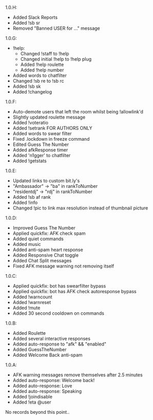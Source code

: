 1.0.H:
- Added Slack Reports
- Added !sb sr
- Removed "Banned USER for ..." message

1.0.G:
- !help:
    - Changed !staff <rank> to !help <rank>
    - Changed initial !help to !help plug
    - Added !help roulette
    - Added !help number
- Added words to chatfilter
- Changed !sb re to !sb rc
- Added !sb sk
- Added !changelog

1.0.F:
- Auto-demote users that left the room whilst being !allowlink'd
- Slightly updated roulette message
- Added !voteratio
- Added !setrank FOR AUTHORS ONLY
- Added words to swear filter
- Fixed .lockdown in freeze command
- Edited Guess The Number
- Added afkResponse timer
- Added 'n1gger' to chatfilter
- Added !getstats

1.0.E:
- Updated links to custom bit.ly's
- "Ambassador" -> "ba" in rankToNumber
- "residentdj" -> "rdj" in rankToNumber
- Added !sb af rank
- Added !info
- Changed !pic to link max resolution instead of thumbnail picture

1.0.D:
- Improved Guess The Number
- Applied quickfix: AFK check spam
- Added quiet commands
- Added music
- Added anti-spam heart response
- Added Responsive Chat toggle
- Added Chat Split messages
- Fixed AFK message warning not removing itself

1.0.C:
- Applied quickfix: bot has swearfilter bypass
- Applied quickfix: bot has AFK check autoresponse bypass
- Added !warncount
- Added !warnreset
- Added !mute
- Added 30 second cooldown on commands

1.0.B:
- Added Roulette
- Added several interactive responses
- Added auto-response to "afk" && "enabled"
- Added GuessTheNumber
- Added Welcome Back anti-spam

1.0.A:
- AFK warning messages remove themselves after 2.5 minutes
- Added auto-response: Welcome back!
- Added auto-response: Love
- Added auto-response: Speaking
- Added !joindisable
- Added !eta @user

No records beyond this point..
